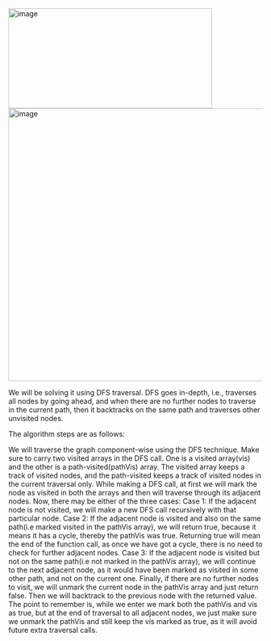 <img width="404" height="198" alt="image" src="https://github.com/user-attachments/assets/bfadb896-cae1-4e9f-a91d-11c4716fceb7" />
<img width="720" height="540" alt="image" src="https://github.com/user-attachments/assets/acd98eaa-38f2-4ecb-9f92-deeec4f48954" />


We will be solving it using DFS traversal. DFS goes in-depth, i.e., traverses all nodes by going ahead, and when there are no further nodes to traverse in the current path, then it backtracks on the same path and traverses other unvisited nodes. 

The algorithm steps are as follows:

We will traverse the graph component-wise using the DFS technique. 
Make sure to carry two visited arrays in the DFS call. One is a visited array(vis) and the other is a path-visited(pathVis) array. The visited array keeps a track of visited nodes, and the path-visited keeps a track of visited nodes in the current traversal only. 
While making a DFS call, at first we will mark the node as visited in both the arrays and then will traverse through its adjacent nodes. Now, there may be either of the three cases:
Case 1: If the adjacent node is not visited, we will make a new DFS call recursively with that particular node.
Case 2: If the adjacent node is visited and also on the same path(i.e marked visited in the pathVis array), we will return true, because it means it has a cycle, thereby the pathVis was true. Returning true will mean the end of the function call, as once we have got a cycle, there is no need to check for further adjacent nodes. 
Case 3: If the adjacent node is visited but not on the same path(i.e not marked in the pathVis array), we will continue to the next adjacent node, as it would have been marked as visited in some other path, and not on the current one.
Finally, if there are no further nodes to visit, we will unmark the current node in the pathVis array and just return false. Then we will backtrack to the previous node with the returned value. The point to remember is, while we enter we mark both the pathVis and vis as true, but at the end of traversal to all adjacent nodes, we just make sure we unmark the pathVis and still keep the vis marked as true, as it will avoid future extra traversal calls. 
